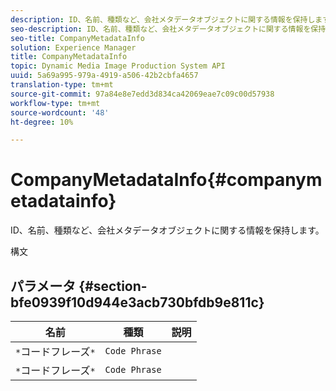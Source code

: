 ```yaml
---
description: ID、名前、種類など、会社メタデータオブジェクトに関する情報を保持します。
seo-description: ID、名前、種類など、会社メタデータオブジェクトに関する情報を保持します。
seo-title: CompanyMetadataInfo
solution: Experience Manager
title: CompanyMetadataInfo
topic: Dynamic Media Image Production System API
uuid: 5a69a995-979a-4919-a506-42b2cbfa4657
translation-type: tm+mt
source-git-commit: 97a84e8e7edd3d834ca42069eae7c09c00d57938
workflow-type: tm+mt
source-wordcount: '48'
ht-degree: 10%

---
```



# CompanyMetadataInfo{#companymetadatainfo}

ID、名前、種類など、会社メタデータオブジェクトに関する情報を保持します。

構文

## パラメータ {#section-bfe0939f10d944e3acb730bfdb9e811c}

| 名前 | 種類 | 説明 |
|---|---|---|
| `*`コードフレーズ`*` | `Code Phrase` |  |
| `*`コードフレーズ`*` | `Code Phrase` |  |

